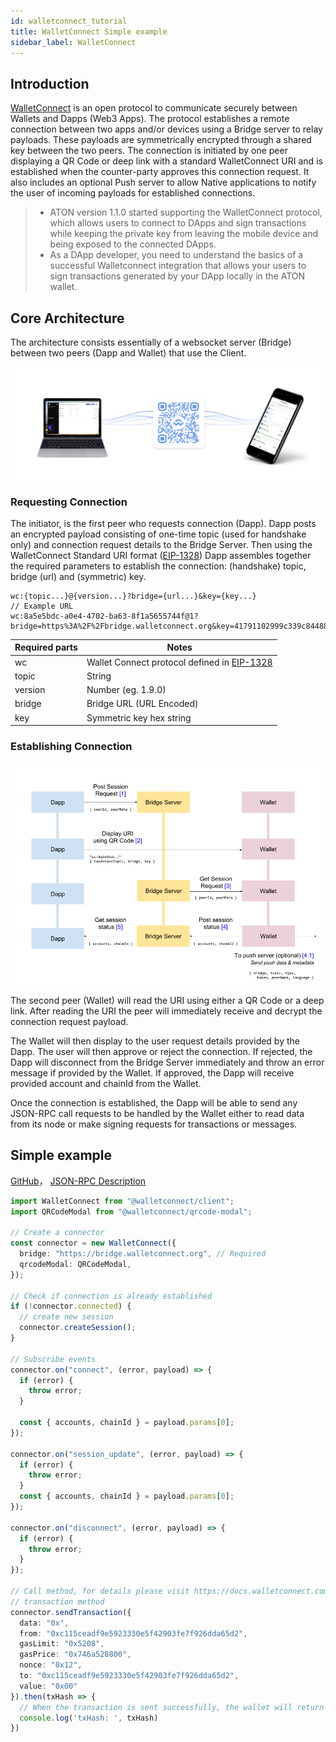 ```yaml
---
id: walletconnect_tutorial
title: WalletConnect Simple example
sidebar_label: WalletConnect
---
```


## Introduction

[WalletConnect](https://walletconnect.org/) is an open protocol to communicate securely between Wallets and Dapps (Web3 Apps). The protocol establishes a remote connection between two apps and/or devices using a Bridge server to relay payloads. These payloads are symmetrically encrypted through a shared key between the two peers. The connection is initiated by one peer displaying a QR Code or deep link with a standard WalletConnect URI and is established when the counter-party approves this connection request. It also includes an optional Push server to allow Native applications to notify the user of incoming payloads for established connections.

> - ATON version 1.1.0 started supporting the WalletConnect protocol, which allows users to connect to DApps and sign transactions while keeping the private key from leaving the mobile device and being exposed to the connected DApps.
> - As a DApp developer, you need to understand the basics of a successful Walletconnect integration that allows your users to sign transactions generated by your DApp locally in the ATON wallet.

## Core Architecture

The architecture consists essentially of a websocket server (Bridge) between two peers (Dapp and Wallet) that use the Client.

![arch](/img/walletconnect-header.png)

### Requesting Connection

The initiator, is the first peer who requests connection (Dapp). Dapp posts an encrypted payload consisting of one-time topic (used for handshake only) and connection request details to the Bridge Server. Then using the WalletConnect Standard URI format ([EIP-1328](https://eips.ethereum.org/EIPS/eip-1328)) Dapp assembles together the required parameters to establish the connection: (handshake) topic, bridge (url) and (symmetric) key.

```text
wc:{topic...}@{version...}?bridge={url...}&key={key...}
// Example URL
wc:8a5e5bdc-a0e4-4702-ba63-8f1a5655744f@1?bridge=https%3A%2F%2Fbridge.walletconnect.org&key=41791102999c339c844880b23950704cc43aa840f3739e365323cda4dfa89e7a
```

| Required parts | Notes                                                         |
| -------------- | ------------------------------------------------------------   |
| wc             | Wallet Connect protocol defined in  [EIP-1328](https://eips.ethereum.org/EIPS/eip-1328) |
| topic          | String                                                         |
| version        | Number (eg. 1.9.0)                                             |
| bridge         | Bridge URL (URL Encoded)                                       |
| key            | Symmetric key hex string                                       |



### Establishing Connection​

![establishing connection](/img//establishing-connection.png)

The second peer (Wallet) will read the URI using either a QR Code or a deep link. After reading the URI the peer will immediately receive and decrypt the connection request payload.

The Wallet will then display to the user request details provided by the Dapp. The user will then approve or reject the connection. If rejected, the Dapp will disconnect from the Bridge Server immediately and throw an error message if provided by the Wallet. If approved, the Dapp will receive provided account and chainId from the Wallet.

Once the connection is established, the Dapp will be able to send any JSON-RPC call requests to be handled by the Wallet either to read data from its node or make signing requests for transactions or messages.

## Simple example
[GitHub](https://github.com/PlatONnetwork/WalletConnect-Example)， [JSON-RPC Description](https://docs.walletconnect.com/1.0/client-api)

```typescript
import WalletConnect from "@walletconnect/client";
import QRCodeModal from "@walletconnect/qrcode-modal";

// Create a connector
const connector = new WalletConnect({
  bridge: "https://bridge.walletconnect.org", // Required
  qrcodeModal: QRCodeModal,
});

// Check if connection is already established
if (!connector.connected) {
  // create new session
  connector.createSession();
}

// Subscribe events
connector.on("connect", (error, payload) => {
  if (error) {
    throw error;
  }
  
  const { accounts, chainId } = payload.params[0];
});

connector.on("session_update", (error, payload) => {
  if (error) {
    throw error;
  }
  const { accounts, chainId } = payload.params[0];
});

connector.on("disconnect", (error, payload) => {
  if (error) {
    throw error;
  }
});

// Call method, for details please visit https://docs.walletconnect.com/1.0/client-api
// transaction method
connector.sendTransaction({
  data: "0x",
  from: "0xc115ceadf9e5923330e5f42903fe7f926dda65d2",
  gasLimit: "0x5208",
  gasPrice: "0x746a528800",
  nonce: "0x12",
  to: "0xc115ceadf9e5923330e5f42903fe7f926dda65d2",
  value: "0x00"
}).then(txHash => {
  // When the transaction is sent successfully, the wallet will return the transaction hash
  console.log('txHash: ', txHash)
})

```








